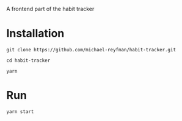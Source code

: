A frontend part of the habit tracker

# Installation

`git clone https://github.com/michael-reyfman/habit-tracker.git`

`cd habit-tracker`

`yarn`

# Run

`yarn start`